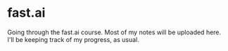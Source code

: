 # fast.ai
Going through the fast.ai course. Most of my notes will be uploaded here. I'll be keeping track of my progress, as usual. 
